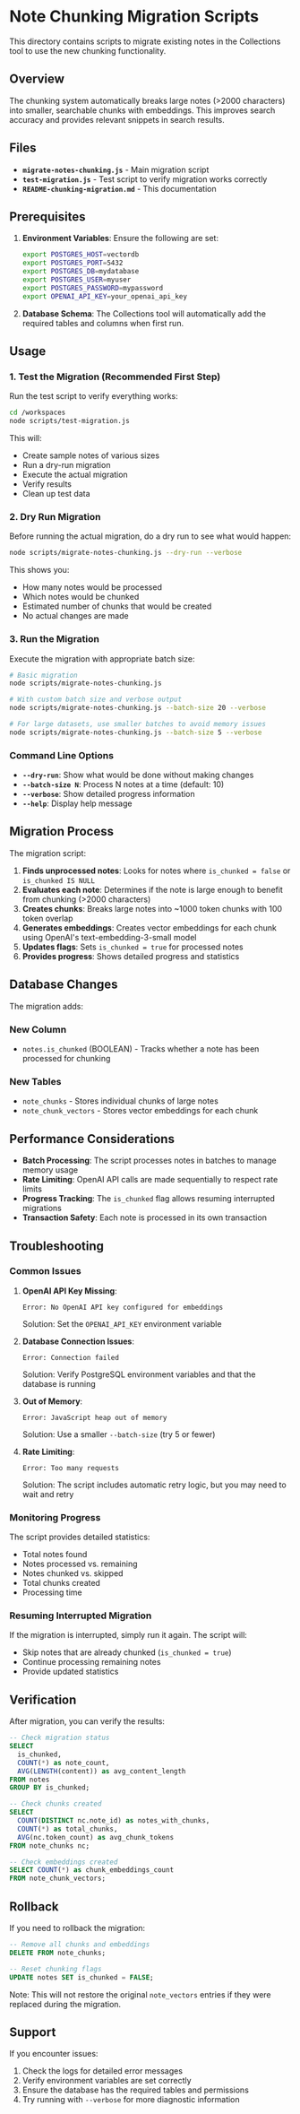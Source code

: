 # Note Chunking Migration Scripts

This directory contains scripts to migrate existing notes in the Collections tool to use the new chunking functionality.

## Overview

The chunking system automatically breaks large notes (>2000 characters) into smaller, searchable chunks with embeddings. This improves search accuracy and provides relevant snippets in search results.

## Files

- **`migrate-notes-chunking.js`** - Main migration script
- **`test-migration.js`** - Test script to verify migration works correctly
- **`README-chunking-migration.md`** - This documentation

## Prerequisites

1. **Environment Variables**: Ensure the following are set:
   ```bash
   export POSTGRES_HOST=vectordb
   export POSTGRES_PORT=5432
   export POSTGRES_DB=mydatabase
   export POSTGRES_USER=myuser
   export POSTGRES_PASSWORD=mypassword
   export OPENAI_API_KEY=your_openai_api_key
   ```

2. **Database Schema**: The Collections tool will automatically add the required tables and columns when first run.

## Usage

### 1. Test the Migration (Recommended First Step)

Run the test script to verify everything works:

```bash
cd /workspaces
node scripts/test-migration.js
```

This will:
- Create sample notes of various sizes
- Run a dry-run migration
- Execute the actual migration
- Verify results
- Clean up test data

### 2. Dry Run Migration

Before running the actual migration, do a dry run to see what would happen:

```bash
node scripts/migrate-notes-chunking.js --dry-run --verbose
```

This shows you:
- How many notes would be processed
- Which notes would be chunked
- Estimated number of chunks that would be created
- No actual changes are made

### 3. Run the Migration

Execute the migration with appropriate batch size:

```bash
# Basic migration
node scripts/migrate-notes-chunking.js

# With custom batch size and verbose output
node scripts/migrate-notes-chunking.js --batch-size 20 --verbose

# For large datasets, use smaller batches to avoid memory issues
node scripts/migrate-notes-chunking.js --batch-size 5 --verbose
```

### Command Line Options

- **`--dry-run`**: Show what would be done without making changes
- **`--batch-size N`**: Process N notes at a time (default: 10)
- **`--verbose`**: Show detailed progress information
- **`--help`**: Display help message

## Migration Process

The migration script:

1. **Finds unprocessed notes**: Looks for notes where `is_chunked = false` or `is_chunked IS NULL`
2. **Evaluates each note**: Determines if the note is large enough to benefit from chunking (>2000 characters)
3. **Creates chunks**: Breaks large notes into ~1000 token chunks with 100 token overlap
4. **Generates embeddings**: Creates vector embeddings for each chunk using OpenAI's text-embedding-3-small model
5. **Updates flags**: Sets `is_chunked = true` for processed notes
6. **Provides progress**: Shows detailed progress and statistics

## Database Changes

The migration adds:

### New Column
- `notes.is_chunked` (BOOLEAN) - Tracks whether a note has been processed for chunking

### New Tables
- `note_chunks` - Stores individual chunks of large notes
- `note_chunk_vectors` - Stores vector embeddings for each chunk

## Performance Considerations

- **Batch Processing**: The script processes notes in batches to manage memory usage
- **Rate Limiting**: OpenAI API calls are made sequentially to respect rate limits
- **Progress Tracking**: The `is_chunked` flag allows resuming interrupted migrations
- **Transaction Safety**: Each note is processed in its own transaction

## Troubleshooting

### Common Issues

1. **OpenAI API Key Missing**:
   ```
   Error: No OpenAI API key configured for embeddings
   ```
   Solution: Set the `OPENAI_API_KEY` environment variable

2. **Database Connection Issues**:
   ```
   Error: Connection failed
   ```
   Solution: Verify PostgreSQL environment variables and that the database is running

3. **Out of Memory**:
   ```
   Error: JavaScript heap out of memory
   ```
   Solution: Use a smaller `--batch-size` (try 5 or fewer)

4. **Rate Limiting**:
   ```
   Error: Too many requests
   ```
   Solution: The script includes automatic retry logic, but you may need to wait and retry

### Monitoring Progress

The script provides detailed statistics:
- Total notes found
- Notes processed vs. remaining
- Notes chunked vs. skipped
- Total chunks created
- Processing time

### Resuming Interrupted Migration

If the migration is interrupted, simply run it again. The script will:
- Skip notes that are already chunked (`is_chunked = true`)
- Continue processing remaining notes
- Provide updated statistics

## Verification

After migration, you can verify the results:

```sql
-- Check migration status
SELECT 
  is_chunked,
  COUNT(*) as note_count,
  AVG(LENGTH(content)) as avg_content_length
FROM notes 
GROUP BY is_chunked;

-- Check chunks created
SELECT 
  COUNT(DISTINCT nc.note_id) as notes_with_chunks,
  COUNT(*) as total_chunks,
  AVG(nc.token_count) as avg_chunk_tokens
FROM note_chunks nc;

-- Check embeddings created
SELECT COUNT(*) as chunk_embeddings_count 
FROM note_chunk_vectors;
```

## Rollback

If you need to rollback the migration:

```sql
-- Remove all chunks and embeddings
DELETE FROM note_chunks;

-- Reset chunking flags
UPDATE notes SET is_chunked = FALSE;
```

Note: This will not restore the original `note_vectors` entries if they were replaced during the migration.

## Support

If you encounter issues:
1. Check the logs for detailed error messages
2. Verify environment variables are set correctly
3. Ensure the database has the required tables and permissions
4. Try running with `--verbose` for more diagnostic information